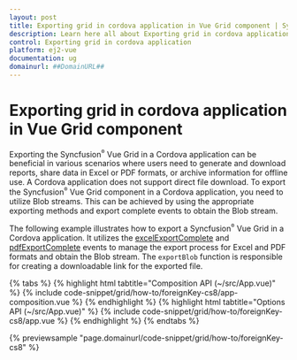 ```yaml
---
layout: post
title: Exporting grid in cordova application in Vue Grid component | Syncfusion
description: Learn here all about Exporting grid in cordova application in Syncfusion Vue Grid component of Syncfusion Essential JS 2 and more.
control: Exporting grid in cordova application 
platform: ej2-vue
documentation: ug
domainurl: ##DomainURL##
---
```


# Exporting grid in cordova application in Vue Grid component

Exporting the Syncfusion<sup style="font-size:70%">&reg;</sup> Vue Grid in a Cordova application can be beneficial in various scenarios where users need to generate and download reports, share data in Excel or PDF formats, or archive information for offline use. A Cordova application does not support direct file download. To export the Syncfusion<sup style="font-size:70%">&reg;</sup> Vue Grid component in a Cordova application, you need to utilize Blob streams. This can be achieved by using the appropriate exporting methods and export complete events to obtain the Blob stream.

The following example illustrates how to export a Syncfusion<sup style="font-size:70%">&reg;</sup> Vue Grid in a Cordova application. It utilizes the [excelExportComplete](https://ej2.syncfusion.com/documentation/api/grid/#excelexportcomplete) and [pdfExportComplete](https://ej2.syncfusion.com/documentation/api/grid/#pdfexportcomplete) events to manage the export process for Excel and PDF formats and obtain the Blob stream. The `exportBlob` function is responsible for creating a downloadable link for the exported file.

{% tabs %}
{% highlight html tabtitle="Composition API (~/src/App.vue)" %}
{% include code-snippet/grid/how-to/foreignKey-cs8/app-composition.vue %}
{% endhighlight %}
{% highlight html tabtitle="Options API (~/src/App.vue)" %}
{% include code-snippet/grid/how-to/foreignKey-cs8/app.vue %}
{% endhighlight %}
{% endtabs %}
        
{% previewsample "page.domainurl/code-snippet/grid/how-to/foreignKey-cs8" %}
